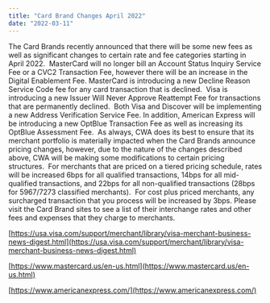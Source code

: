 ```yaml
---
title: "Card Brand Changes April 2022"
date: "2022-03-11"
---
```


The Card Brands recently announced that there will be some new fees as well as significant changes to certain rate and fee categories starting in April 2022.  MasterCard will no longer bill an Account Status Inquiry Service Fee or a CVC2 Transaction Fee, however there will be an increase in the Digital Enablement Fee. MasterCard is introducing a new Decline Reason Service Code fee for any card transaction that is declined.  Visa is introducing a new Issuer Will Never Approve Reattempt Fee for transactions that are permanently declined.  Both Visa and Discover will be implementing a new Address Verification Service Fee. In addition, American Express will be introducing a new OptBlue Transaction Fee as well as increasing its OptBlue Assessment Fee.  As always, CWA does its best to ensure that its merchant portfolio is materially impacted when the Card Brands announce pricing changes, however, due to the nature of the changes described above, CWA will be making some modifications to certain pricing structures.  For merchants that are priced on a tiered pricing schedule, rates will be increased 6bps for all qualified transactions, 14bps for all mid-qualified transactions, and 22bps for all non-qualified transactions (28bps for 5967/7273 classified merchants).  For cost plus priced merchants, any surcharged transaction that you process will be increased by 3bps. Please visit the Card Brand sites to see a list of their interchange rates and other fees and expenses that they charge to merchants.

[https://usa.visa.com/support/merchant/library/visa-merchant-business-news-digest.html](https://usa.visa.com/support/merchant/library/visa-merchant-business-news-digest.html)  
  
[https://www.mastercard.us/en-us.html](https://www.mastercard.us/en-us.html)  
  
[https://www.americanexpress.com/](https://www.americanexpress.com/)
